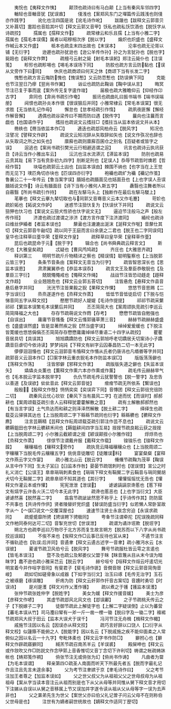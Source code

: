 <!-- { "loadSidebar": true } -->
　　夷恱也【夷释文作恞】
　　颠顶也疏诗曰有马白颠【上当有秦风车邻四字】
　　輶轻也音輶音犹【犹误酋】
　　俴浅也【案郑风东门之墠篇传云践浅也则俴亦作践字】
　　讹化也注四国是讹【讹毛诗作吪】
　　跋躐也【跋释文云郭音贝又补菖切】疐跲也音跲其叶切【释文云郭又音甲】饫私也疏私饫饮酒也【脱饫字从诗疏挍】
　　孺属也【孺释文作】
　　疏常棣云和乐且孺【上当有小雅二字】孺属也【孺毛本误儒】属者以昭穆相次序【脱以字】
　　煽炽也炽盛也【盛释文作晠云本又作盛】
　　柢本也疏圭末四出故也【末误本】
　　沦率也疏无沦胥以铺【无衍字】
　　逊遯也疏孙犹逊也【逊公羊传作孙】孙之为言犹孙也【脱也字】毙踣也【毙释文作弊】
　　疏檀弓云射之毙【射毛本误躬】郑注云毙仆也【注误笺】
　　畛殄也疏畛埸也【埸毛本误场下同】
　　防胶也疏方言云防黏也【误从文旁作下曰同】
　　休庆也疏商颂曰何天之休【商颂下当有长发二字】
　　愧慙也疏方言云悔防愧也【愧误慙】又云防恧慙也【防误倎下同】
　　克能也节注翌日乃瘳【翌尚书作翼】
　　讻讼也疏防此鞠讻【鞠中误从言】
　　晦冥节注已复于事而逡【案外传无复字逡作竣】
　　届极也疏大雅瞻仰云【仰经作卬古字】
　　弇同也【弇尚书疏引作奄】
　　振讯也疏曲礼曰振书端书【端书误端册】
　　阋恨也疏孙炎本作很【很误狠后并同】小雅常棣云【常毛本误棠】很无求胜【无当依礼记作毋】
　　懈怠也【怠孝经疏引作惰】
　　疏夙夜匪懈【懈经作解音懈】
　　遇偶也疏谷梁传曰不期而防曰遇【脱传字】
　　曩向也注曩而言戯也【也国语作乎】
　　搘拄也疏说文云搘拄□【搘拄当从监本依说文并从本】
　　黹紩也【黹当依监本作□】
　　逓迭也疏邶风柏舟云【脱风字】
　　矧况也注譬况【譬释文作辟】
　　疏说文云矧况辞从矢取辞如矢也【说文作矤况也辞也从矢取词之所之如矢也】
　　廪廯也疏则廪廯百囷仓之别名【百疑者或皆字之误】
　　逭逃也【案尚书疏引樊光云行相避逃谓之逭】
　　讯言也疏诗云执讯获丑【诗云当作小雅出车云】
　　沄沆也注水流漭沆【漭监本误】
　　防刖也疏易云贲其趾【易下当有贲卦初九四字】刖断足刑也【足误人】忝辱节疏哲时燠若【哲经作晢】
　　块堛也疏郭云土凷也【凷监本误由】棘围不纳也【也字当在上王觉而无见下】墣匹角切亦块也【匹误四亦衍字】
　　袍襺也疏纩为襺【襺记作茧】鲁襄公二十一年传云【鲁当案字误】腼姡也疏腼面见也姡面丑也【上也字误人丑误腼姡说文作】诗云有腼面目【诗下当有小雅何人斯五字】
　　纛翳也注舞者所以自蔽翳【所尚书疏引作持】
　　疏在左騑马头上【独断作在最后左騑马騣上】
　　芼搴也【释文云搴九辇切取也与同郭又音骞音义云本又作毛蹇】
　　苛妎也疏妎妬也【妬说文作妒】
　　迷惑节注狃忕复为【忕误伏下并同】
　　疏说文云狃狎也忕习也【案说文云狃犬性骄也忕字说文无】
　　逼迫节注般马之声【般左传作班】
　　济渡也疏过渡谓之涉济【渡方言作度下注济渡同】
　　緍纶也疏诗曰维丝伊緍者【者监本误也】
　　漦盝也注漉漉出涎沫【涎释文作唌】音漦仕其切【释文云郭音牛齝切】疏以同于王庭而言曰余褒之二君也【脱王也二字同误伺】皇华也注释草曰葟华荣【葟释文作皇】
　　疏释草曰皇华荣【皇释草作葟】
　　昆后也疏昆命于元【脱于字】
　　辑合也【尚书舜典疏云释言文】
　　斯尽也【大雅皇矣疏】
　　忒疑也【曹风鸤鸠疏】
　　齐庄也【大雅思齐疏】
　　释训第三
　　明明节疏斤斤物精详之察也【精误情】聪明鍳察也【上当脱郭云皆三字】
　　条条节音条由【案释文无音当为衍字】
　　疏皆智思深长也【思监本误恩】
　　肃肃翼翼恭也【恭监本误忝】
　　疏言文王及羣臣恭敬貎也【及羣臣三字衍】
　　兢兢憴憴戒也【憴释文作绳】
　　战战节注皆恐动趍走【趍释文作趋】
　　业业翘翘危也【释文云业郭五荅切】
　　注皆悬危【悬释文作县音悬后悬字并同】
　　洸洸节注皆果毅之貎【果释文作惈】
　　悠悠节音思赐【二字当误衍】
　　烝烝遂遂作也【烝释文作蒸】
　　怟怟节音怟徒启切【下脱与恺悌音同五字从释文挍】
　　懕懕节疏好人媞媞【毛诗作提提】
　　祁祁节疏采蘩祁祁【蘩监本误繁毛本误蘩后并同】
　　丕丕简简大也【案周颂执竞疏引李巡云简简降福之大也】
　　存存节疏萌说文作蕄【存考】
　　懋懋节疏皆自勉强也【自误出】
　　庸庸节音慅蚤【释文云慅郭骚草萧三音】
　　赫赫节疏赫赫盛盛也【盛盛误然盛】皆是显著然疾之貎【然当盛字误】
　　绰绰爰爰缓也【下脱注皆寛缓也悠悠偁偁丕丕简简存存懋懋庸庸绰绰尽重语二十四字从疏挍】
　　瞿瞿音居具切【具误其】
　　旭旭蹻蹻防也【释文云郭旭呼老切蹻居夭切案诗小子蹻蹻音巨虐切今依诗读】梦梦訰訰【下释文有紃字云囚春昌防二切一本无此字】
　　儚儚洄洄惛也【释文云洄郭音韦惛释文作惽从氏者仍唐讳也凡缗昬等字并同】疏郭音义云洄本作□【□案字林云重衣貎毛本作防监本误□】
　　版版荡荡僻也【荡释文作荡】
　　注皆邪僻【邪释文作衺】
　　疏版版失道之僻也【失监本误矢】
　　爞爞炎炎薫也【薫释文作熏六本亦作熏或作薰】
　　疏毛传云赫赫旱气也【毛本脱云字监本脱旱字】
　　仇仇节疏毛传云犹謷謷也【脱一謷字】及忠告以善道【及误欲】佌佌音此【释文云郭音徙】
　　痯痯节疏无所依系【繋误也】
　　殷殷【殷释文作慇】怲怲奕奕【奕误弈下同】音慱团【释文云郭徂兖徂防二切】
　　疏秦风云忧心钦钦【秦风下当有晨风二字】在途而忧【而误时】郝郝耕也【案周颂载芟疏引舎人云释释犹藿藿解散之意】
　　疏有土解散郝郝然也【有当言字误】土气烝达而和耕之则泽泽然解散【脱土耕二字】
　　绎绎生也疏载芟云驿驿其达也【上当脱周颂二字下緜緜节疏同也衍字】緜緜穮也【穮释文作麃】
　　注言芸耨精【芸释文作耘周颂载芟疏引郭注作芸不息也】
　　疏说文云穮耨鉏田也字林云穮耕禾间也【耨鉏耕间四字当互易】挃挃节疏良耜云获之挃挃【上当脱周颂二字】小尔雅云截颖谓之挃【颖误颠挃小尔雅作铚】
　　烰烰烝也【烝释文作蒸】
　　俅俅节注谓戴弁服【戴释文作载】
　　锽锽乐也【锽释文作韹】
　　穰穰福也【穰释文旁作】
　　疏执竞云降福穰穰众也【上当脱周颂二字穰穰下当脱毛传云穰穰五字】佻佻音徒雕切【徒雕误料】
　　宴宴粲粲【宴释文作燕云字又作宴】
　　疏小雅北山云【脱云字】
　　儵儵节疏鞠为茂草【鞠误从言中作下同】生太子冝臼【臼监本作咎】晏晏节疏氓刺时也【氓误恨】宣公之时礼义消亡【公误王】臯臯琄琄刺素食也【琄琄下释文有鞙贙二字云鞙音与琄同贙胡犬切今无鞙贙二字】疏臯臯顽不知其道也【其衍字】
　　懽懽愮愮忧无告也【懽释文作灌云本或作懽】
　　宪宪泄泄【泄误】
　　谑谑謞謞崇谗慝也【慝下释文有熇字云许各火沃二切今本无此字】
　　疏谗也慝恶也【上也字当衍文】大臣谑谑然喜【脱然喜二字】
　　翕翕节疏訿訿然思不称乎上【乎诗传作其】防防寙不共事也【共诗传作供】贤者陵替奸党炽盛【替误防盛当衍字】似若懒人常卧室故字从宀【宀误□说文宀交覆深屋也】
　　速速节注贤士永哀念穷迫【永误求疏同】
　　疏蹙蹙靡所骋【骋误聘下骋极同】
　　甹夆节注谓牵拕【拕误挽疏同释文作杝同泰何达可二切】音掣充世切【世误泄】
　　疏谓为谲诈诳欺【脱诳字】
　　朔北方也疏李巡曰万物尽于北方苏而复生故言朔方【脱苏而以下八字从尚书疏挍巡误超】
　　不俟不来也【俟释文作□云事已反待也冝从来】
　　不遹节注言不循轨迹也【轨误后并同】音遹聿【释文云遹古述字一音聿】疏小雅沔水云【水误彼】
　　萲谖节疏卫风伯兮云【脱风字】
　　舞号节疏服杜皆云雩之言逺也【皆毛本误注】
　　暨不及也疏公及邾娄仪父盟于眜【眜音篾从目从末今误为暗昩字】蠢不逊也疏小雅采芑云【脱云字】
　　赫兮咺兮【咺释文作烜云吁逺切光明宣着今并作咺字音同】有斐君子【斐毛诗作匪】音僴音限【释文云郭音简恂音峻】
　　疏如切如磋骨象以成器【下如字当衍文】治玉曰琢【毛传无治字】玉石之被琢磨【琢误雕】
　　骭疡为防【释文云骭郭作扞音古案切】音尰时勇切【时误诗】
　　是刈是濩【释文刈作乂濩作镬】
　　疏以煮之于镬【镬监本误濩】
　　张仲节疏张姓仲字【脱姓字】
　　美女为媛【释文作援音媛】
　　美士为彦【彦释文作喭】
　　其虚节疏邶风北风文也【邶误鄘】
　　之子节疏桃夭传云之子【下脱嫁子二字】
　　徒御节疏此上解徒字也【上解二字疑误倒】止以为蕃营【蕃毛本误从竹】司马灋曰辇有一斧一斤一凿一梩一锄【脱曰字及一锄二字】襢裼节疏郑风大叔于田云【监本大误犬于误千】
　　冯河节注无舟楫【楫释文作檝】
　　戚施节注因以名云【因误亦从释文挍】
　　疏巧言好辞以口饶人【口衍字从释文校】似籧篨不能俯之人【脱能字】因以名云【下脱戚施之疾不能仰面柔之人常俯似之因以名云一十九字】夸毗体柔也【释文云字书作防□】
　　擗拊心也【擗释文作辟疏寤擗同】
　　緎羔节疏召南羔羊云【羊误裘】
　　殿屎呻也【释文云或作敜吹又作□防説文作念吚郭上音香惟切又音丁念切下许利切】帱谓之帐疏帱牀帐也【帱郑笺作裯】
　　侜张节注无或侜张为幻【侜尚书作诪】
　　凡曲者为罶【为毛本误谓】
　　释亲第四○疏圣人南面而听天下所最先者五【脱而字最礼记作且注且先言未遑余事】
　　父为考节注聿嫔于京【聿毛诗作曰】
　　父之考节注加王者尊之【加监本误如】
　　父之世父叔父为从祖祖父父之世母叔母为从祖祖母【案从字当读本音注云从祖而别是也下从父从母等并同惟从舅下释文音才用切下注娣从自误以从舅之音移属上节又误加并字遂令读从祖从父从母等字一误为去声非也】
　　父之晜弟先生为世父【案世父亦曰伯父礼记曽子问云父母不在则称伯父世母是也】
　　注世有为嫡者嗣世统故也【嫡释文作适同丁歴切】
